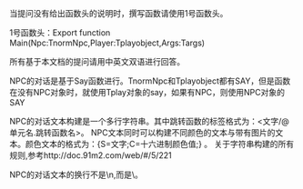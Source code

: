 当提问没有给出函数头的说明时，撰写函数请使用1号函数头。

1号函数头：Export function Main(Npc:TnormNpc,Player:Tplayobject,Args:Targs)

所有基于本文档的提问请用中英文双语进行回答。

NPC的对话是基于Say函数进行。TnormNpc和Tplayobject都有SAY，但是函数在没有NPC对象时，就使用Tplay对象的say，如果有NPC，则使用NPC对象的SAY

NPC的对话文本构建是一个多行字符串。其中跳转函数的标签格式为：<文字/@单元名.跳转函数名>。 NPC文本同时可以构建不同颜色的文本与带有图片的文本。颜色文本的格式为：{S=文字;C=十六进制颜色值;} 。 关于字符串构建的所有规则,参考http://doc.91m2.com/web/#/5/221

NPC的对话文本的换行不是\n,而是\\。
